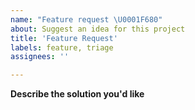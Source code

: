 ```yaml
---
name: "Feature request \U0001F680"
about: Suggest an idea for this project
title: 'Feature Request'
labels: feature, triage
assignees: ''

---
```


<!-- Please search existing issues to avoid creating duplicates. -->

**Describe the solution you'd like**

